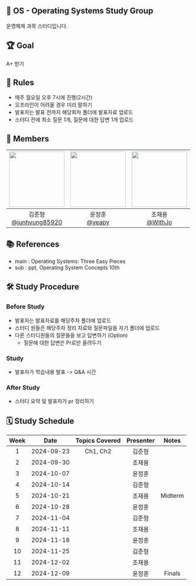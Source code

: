 ## 📝 OS - Operating Systems Study Group

운영체제 과목 스터디입니다.

## 🏆 Goal

A+ 받기

## 📜 Rules

-   매주 월요일 오후 7시에 진행(2시간)
-   오프라인이 어려울 경우 미리 말하기
-   발표자는 발표 전까지 해당회차 폴더에 발표자료 업로드
-   스터디 전에 최소 질문 1개, 질문에 대한 답변 1개 업로드

## 👥 Members

| <img src="https://avatars.githubusercontent.com/u/80797496?v=4" width="150" height="150"/> | <img src="https://avatars.githubusercontent.com/u/86221684?v=4" width="150" height="150"/> | <img src="https://avatars.githubusercontent.com/u/66457807?v=4" width="150" height="150"/> |
| :----------------------------------------------------------------------------------------: | :----------------------------------------------------------------------------------------: | :----------------------------------------------------------------------------------------: |
|               김준형<br/>[@junhyung85920](https://github.com/junhyung85920)                |                       윤정훈<br/>[@yeapy](https://github.com/yeapy)                        |                      조재용<br/>[@WithJo](https://github.com/WithJo)                       |

## 📚 References

-   main : Operating Systems: Three Easy Pieces
-   sub : ppt, Operating System Concepts 10th

## 🛠 Study Procedure

### Before Study

-   발표자는 발표자료를 해당주차 폴더에 업로드
-   스터디 원들은 해당주차 정리 자료와 질문파일을 자기 폴더에 업로드
-   다른 스터디원들의 질문들을 보고 답변하기 (Option)
    -   질문에 대한 답변은 Pr로만 올려두기

### Study

-   발표자가 학습내용 발표 -> Q&A 시간

### After Study

-   스터디 요약 및 발표자가 pr 정리하기

## 🗓 Study Schedule

| Week |    Date    | Topics Covered | Presenter |  Notes  |
| :--: | :--------: | :------------: | :-------: | :-----: |
|  1   | 2024-09-23 |    Ch1, Ch2    |  김준형   |         |
|  2   | 2024-09-30 |                |  조재용   |         |
|  3   | 2024-10-07 |                |  윤정훈   |         |
|  4   | 2024-10-14 |                |  김준형   |         |
|  5   | 2024-10-21 |                |  조재용   | Midterm |
|  6   | 2024-10-28 |                |  윤정훈   |         |
|  7   | 2024-11-04 |                |  김준형   |         |
|  8   | 2024-11-11 |                |  조재용   |         |
|  9   | 2024-11-18 |                |  윤정훈   |         |
|  10  | 2024-11-25 |                |  김준형   |         |
|  11  | 2024-12-02 |                |  조재용   |         |
|  12  | 2024-12-09 |                |  윤정훈   | Finals  |
